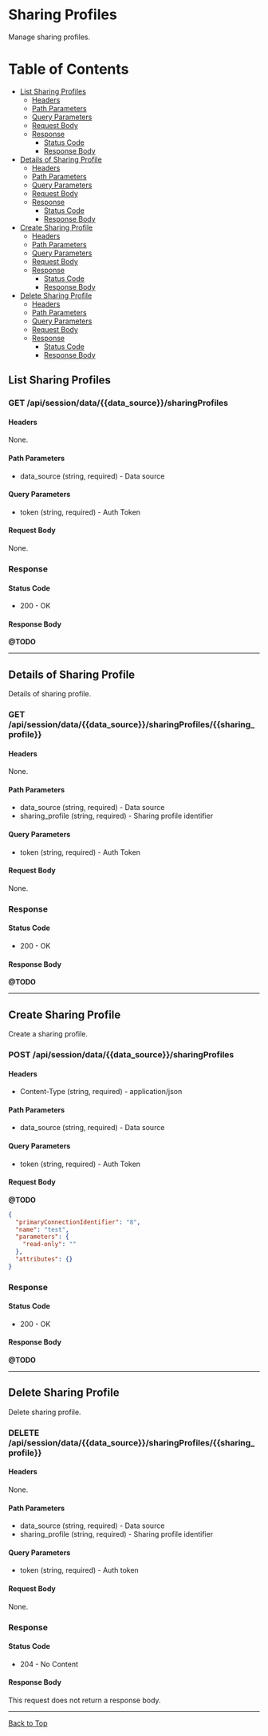 <!-- omit in toc -->
# Sharing Profiles

Manage sharing profiles.

<!-- omit in toc -->
# Table of Contents

- [List Sharing Profiles](#list-sharing-profiles)
    - [Headers](#headers)
    - [Path Parameters](#path-parameters)
    - [Query Parameters](#query-parameters)
    - [Request Body](#request-body)
  - [Response](#response)
    - [Status Code](#status-code)
    - [Response Body](#response-body)
- [Details of Sharing Profile](#details-of-sharing-profile)
    - [Headers](#headers-1)
    - [Path Parameters](#path-parameters-1)
    - [Query Parameters](#query-parameters-1)
    - [Request Body](#request-body-1)
  - [Response](#response-1)
    - [Status Code](#status-code-1)
    - [Response Body](#response-body-1)
- [Create Sharing Profile](#create-sharing-profile)
    - [Headers](#headers-2)
    - [Path Parameters](#path-parameters-2)
    - [Query Parameters](#query-parameters-2)
    - [Request Body](#request-body-2)
  - [Response](#response-2)
    - [Status Code](#status-code-2)
    - [Response Body](#response-body-2)
- [Delete Sharing Profile](#delete-sharing-profile)
    - [Headers](#headers-3)
    - [Path Parameters](#path-parameters-3)
    - [Query Parameters](#query-parameters-3)
    - [Request Body](#request-body-3)
  - [Response](#response-3)
    - [Status Code](#status-code-3)
    - [Response Body](#response-body-3)

## List Sharing Profiles

<!-- omit in toc -->
### GET /api/session/data/{{data_source}}/sharingProfiles

#### Headers

None.

#### Path Parameters

- data_source (string, required) - Data source

#### Query Parameters

- token (string, required) - Auth Token

#### Request Body

None.

### Response

#### Status Code

- 200 - OK

#### Response Body

**@TODO**

---

## Details of Sharing Profile

Details of sharing profile.

<!-- omit in toc -->
### GET /api/session/data/{{data_source}}/sharingProfiles/{{sharing_profile}}

#### Headers

None.

#### Path Parameters

- data_source (string, required) - Data source
- sharing_profile (string, required) - Sharing profile identifier

#### Query Parameters

- token (string, required) - Auth Token

#### Request Body

None.

### Response

#### Status Code

- 200 - OK

#### Response Body

**@TODO**

---

## Create Sharing Profile

Create a sharing profile.

<!-- omit in toc -->
### POST /api/session/data/{{data_source}}/sharingProfiles

#### Headers

- Content-Type (string, required) - application/json

#### Path Parameters

- data_source (string, required) - Data source

#### Query Parameters

- token (string, required) - Auth Token

#### Request Body

**@TODO**

```json
{
  "primaryConnectionIdentifier": "8",
  "name": "test",
  "parameters": {
    "read-only": ""
  },
  "attributes": {}
}
```

### Response

#### Status Code

- 200 - OK

#### Response Body

**@TODO**

---

## Delete Sharing Profile

Delete sharing profile.

<!-- omit in toc -->
### DELETE /api/session/data/{{data_source}}/sharingProfiles/{{sharing_profile}}

#### Headers

None.

#### Path Parameters

- data_source (string, required) - Data source
- sharing_profile (string, required) - Sharing profile identifier

#### Query Parameters

- token (string, required) - Auth token

#### Request Body

None.

### Response

#### Status Code

- 204 - No Content

#### Response Body

This request does not return a response body.

---

[Back to Top](#sharing-profiles)
